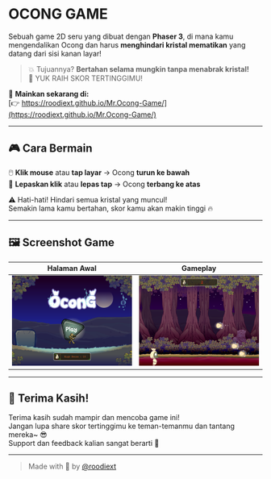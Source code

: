 #  OCONG GAME

Sebuah game 2D seru yang dibuat dengan **Phaser 3**, di mana kamu mengendalikan Ocong dan harus **menghindari kristal mematikan** yang datang dari sisi kanan layar!

> 💥 Tujuannya? **Bertahan selama mungkin tanpa menabrak kristal!**  
> 🎯 YUK RAIH SKOR TERTINGGIMU!

🔗 **Mainkan sekarang di:**  
[👉 https://roodiext.github.io/Mr.Ocong-Game/](https://roodiext.github.io/Mr.Ocong-Game/)

---

## 🎮 Cara Bermain

🖱️ **Klik mouse** atau **tap layar** → Ocong **turun ke bawah**  
🙌 **Lepaskan klik** atau **lepas tap** → Ocong **terbang ke atas**

⚠️ Hati-hati! Hindari semua kristal yang muncul!  
Semakin lama kamu bertahan, skor kamu akan makin tinggi 🔥

---

## 🖼️ Screenshot Game

| Halaman Awal                      | Gameplay                        |
|----------------------------------|---------------------------------|
| <img src="assets/p1.png" width="250"/> | <img src="assets/p2.png" width="250"/> |

---

## 💬 Terima Kasih!

Terima kasih sudah mampir dan mencoba game ini!  
Jangan lupa share skor tertinggimu ke teman-temanmu dan tantang mereka~ 😎  
Support dan feedback kalian sangat berarti 💖

---

> Made with 💖 by [@roodiext](https://github.com/roodiext)

